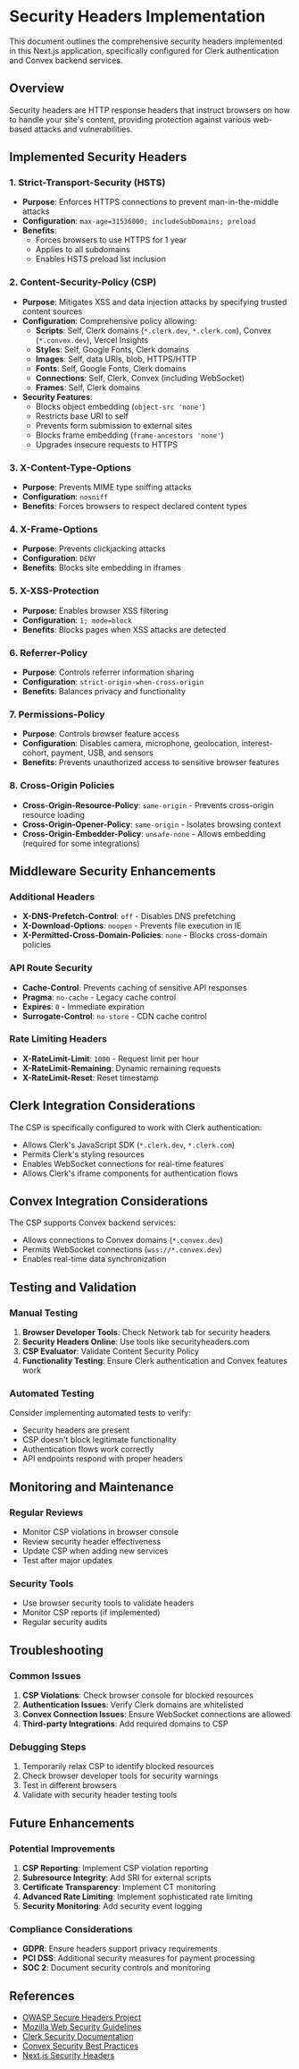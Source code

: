 # Security Headers Implementation

This document outlines the comprehensive security headers implemented in this Next.js application, specifically configured for Clerk authentication and Convex backend services.

## Overview

Security headers are HTTP response headers that instruct browsers on how to handle your site's content, providing protection against various web-based attacks and vulnerabilities.

## Implemented Security Headers

### 1. Strict-Transport-Security (HSTS)

- **Purpose**: Enforces HTTPS connections to prevent man-in-the-middle attacks
- **Configuration**: `max-age=31536000; includeSubDomains; preload`
- **Benefits**:
  - Forces browsers to use HTTPS for 1 year
  - Applies to all subdomains
  - Enables HSTS preload list inclusion

### 2. Content-Security-Policy (CSP)

- **Purpose**: Mitigates XSS and data injection attacks by specifying trusted content sources
- **Configuration**: Comprehensive policy allowing:
  - **Scripts**: Self, Clerk domains (`*.clerk.dev`, `*.clerk.com`), Convex (`*.convex.dev`), Vercel Insights
  - **Styles**: Self, Google Fonts, Clerk domains
  - **Images**: Self, data URIs, blob, HTTPS/HTTP
  - **Fonts**: Self, Google Fonts, Clerk domains
  - **Connections**: Self, Clerk, Convex (including WebSocket)
  - **Frames**: Self, Clerk domains
- **Security Features**:
  - Blocks object embedding (`object-src 'none'`)
  - Restricts base URI to self
  - Prevents form submission to external sites
  - Blocks frame embedding (`frame-ancestors 'none'`)
  - Upgrades insecure requests to HTTPS

### 3. X-Content-Type-Options

- **Purpose**: Prevents MIME type sniffing attacks
- **Configuration**: `nosniff`
- **Benefits**: Forces browsers to respect declared content types

### 4. X-Frame-Options

- **Purpose**: Prevents clickjacking attacks
- **Configuration**: `DENY`
- **Benefits**: Blocks site embedding in iframes

### 5. X-XSS-Protection

- **Purpose**: Enables browser XSS filtering
- **Configuration**: `1; mode=block`
- **Benefits**: Blocks pages when XSS attacks are detected

### 6. Referrer-Policy

- **Purpose**: Controls referrer information sharing
- **Configuration**: `strict-origin-when-cross-origin`
- **Benefits**: Balances privacy and functionality

### 7. Permissions-Policy

- **Purpose**: Controls browser feature access
- **Configuration**: Disables camera, microphone, geolocation, interest-cohort, payment, USB, and sensors
- **Benefits**: Prevents unauthorized access to sensitive browser features

### 8. Cross-Origin Policies

- **Cross-Origin-Resource-Policy**: `same-origin` - Prevents cross-origin resource loading
- **Cross-Origin-Opener-Policy**: `same-origin` - Isolates browsing context
- **Cross-Origin-Embedder-Policy**: `unsafe-none` - Allows embedding (required for some integrations)

## Middleware Security Enhancements

### Additional Headers

- **X-DNS-Prefetch-Control**: `off` - Disables DNS prefetching
- **X-Download-Options**: `noopen` - Prevents file execution in IE
- **X-Permitted-Cross-Domain-Policies**: `none` - Blocks cross-domain policies

### API Route Security

- **Cache-Control**: Prevents caching of sensitive API responses
- **Pragma**: `no-cache` - Legacy cache control
- **Expires**: `0` - Immediate expiration
- **Surrogate-Control**: `no-store` - CDN cache control

### Rate Limiting Headers

- **X-RateLimit-Limit**: `1000` - Request limit per hour
- **X-RateLimit-Remaining**: Dynamic remaining requests
- **X-RateLimit-Reset**: Reset timestamp

## Clerk Integration Considerations

The CSP is specifically configured to work with Clerk authentication:

- Allows Clerk's JavaScript SDK (`*.clerk.dev`, `*.clerk.com`)
- Permits Clerk's styling resources
- Enables WebSocket connections for real-time features
- Allows Clerk's iframe components for authentication flows

## Convex Integration Considerations

The CSP supports Convex backend services:

- Allows connections to Convex domains (`*.convex.dev`)
- Permits WebSocket connections (`wss://*.convex.dev`)
- Enables real-time data synchronization

## Testing and Validation

### Manual Testing

1. **Browser Developer Tools**: Check Network tab for security headers
2. **Security Headers Online**: Use tools like securityheaders.com
3. **CSP Evaluator**: Validate Content Security Policy
4. **Functionality Testing**: Ensure Clerk authentication and Convex features work

### Automated Testing

Consider implementing automated tests to verify:

- Security headers are present
- CSP doesn't block legitimate functionality
- Authentication flows work correctly
- API endpoints respond with proper headers

## Monitoring and Maintenance

### Regular Reviews

- Monitor CSP violations in browser console
- Review security header effectiveness
- Update CSP when adding new services
- Test after major updates

### Security Tools

- Use browser security tools to validate headers
- Monitor CSP reports (if implemented)
- Regular security audits

## Troubleshooting

### Common Issues

1. **CSP Violations**: Check browser console for blocked resources
2. **Authentication Issues**: Verify Clerk domains are whitelisted
3. **Convex Connection Issues**: Ensure WebSocket connections are allowed
4. **Third-party Integrations**: Add required domains to CSP

### Debugging Steps

1. Temporarily relax CSP to identify blocked resources
2. Check browser developer tools for security warnings
3. Test in different browsers
4. Validate with security header testing tools

## Future Enhancements

### Potential Improvements

1. **CSP Reporting**: Implement CSP violation reporting
2. **Subresource Integrity**: Add SRI for external scripts
3. **Certificate Transparency**: Implement CT monitoring
4. **Advanced Rate Limiting**: Implement sophisticated rate limiting
5. **Security Monitoring**: Add security event logging

### Compliance Considerations

- **GDPR**: Ensure headers support privacy requirements
- **PCI DSS**: Additional security measures for payment processing
- **SOC 2**: Document security controls and monitoring

## References

- [OWASP Secure Headers Project](https://owasp.org/www-project-secure-headers/)
- [Mozilla Web Security Guidelines](https://infosec.mozilla.org/guidelines/web_security)
- [Clerk Security Documentation](https://clerk.com/docs)
- [Convex Security Best Practices](https://docs.convex.dev)
- [Next.js Security Headers](https://nextjs.org/docs/advanced-features/security-headers)
